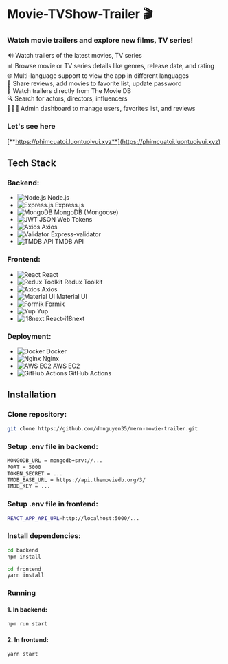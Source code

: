 # Movie-TVShow-Trailer 🎬

### Watch movie trailers and explore new films, TV series!

🔊 Watch trailers of the latest movies, TV series  
📊 Browse movie or TV series details like genres, release date, and rating  
🌐 Multi-language support to view the app in different languages  
📝 Share reviews, add movies to favorite list, update password  
🎥 Watch trailers directly from The Movie DB  
🔍 Search for actors, directors, influencers  
👨🏼‍💼 Admin dashboard to manage users, favorites list, and reviews

### Let's see here

[**https://phimcuatoi.luontuoivui.xyz**](https://phimcuatoi.luontuoivui.xyz)

## Tech Stack

### Backend:

- ![Node.js](https://img.shields.io/badge/Node.js-18.20.4-green) Node.js
- ![Express.js](https://img.shields.io/badge/Express.js-4.17.1-blue) Express.js
- ![MongoDB](https://img.shields.io/badge/MongoDB-Mongoose-green) MongoDB (Mongoose)
- ![JWT](https://img.shields.io/badge/JWT-auth-yellow) JSON Web Tokens
- ![Axios](https://img.shields.io/badge/Axios-HTTP%20Client-blue) Axios
- ![Validator](https://img.shields.io/badge/Express%20Validator-validation-orange) Express-validator
- ![TMDB API](https://img.shields.io/badge/TMDB%20API-Movie%20Data-blue) TMDB API

### Frontend:

- ![React](https://img.shields.io/badge/React-18.2.0-blue) React
- ![Redux Toolkit](https://img.shields.io/badge/Redux%20Toolkit-State%20Management-purple) Redux Toolkit
- ![Axios](https://img.shields.io/badge/Axios-HTTP%20Client-green) Axios
- ![Material UI](https://img.shields.io/badge/Material%20UI-Styling-blue) Material UI
- ![Formik](https://img.shields.io/badge/Formik-Forms-yellow) Formik
- ![Yup](https://img.shields.io/badge/Yup-Validation-purple) Yup
- ![i18next](https://img.shields.io/badge/React--i18next-Internationalization-blue) React-i18next

### Deployment:

- ![Docker](https://img.shields.io/badge/Docker-Containerization-blue) Docker
- ![Nginx](https://img.shields.io/badge/Nginx-Reverse%20Proxy-green) Nginx
- ![AWS EC2](https://img.shields.io/badge/AWS%20EC2-Hosting-orange) AWS EC2
- ![GitHub Actions](https://img.shields.io/badge/GitHub%20Actions-CI%2FCD-blue) GitHub Actions

## Installation

### Clone repository:

```bash
git clone https://github.com/dnnguyen35/mern-movie-trailer.git
```

### Setup .env file in backend:

```bash
MONGODB_URL = mongodb+srv://...
PORT = 5000
TOKEN_SECRET = ...
TMDB_BASE_URL = https://api.themoviedb.org/3/
TMDB_KEY = ...
```

### Setup .env file in frontend:

```bash
REACT_APP_API_URL=http://localhost:5000/...
```

### Install dependencies:

```bash
cd backend
npm install

cd frontend
yarn install
```

### Running

#### 1. In backend:

```bash
npm run start
```

#### 2. In frontend:

```bash
yarn start
```
